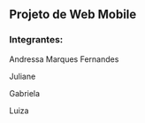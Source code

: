 <h2>Projeto de Web Mobile</h2>
<h3>Integrantes:</h3>
<p>Andressa Marques Fernandes</p>
<p>Juliane</p>
<p>Gabriela</p>
<p>Luiza</p>